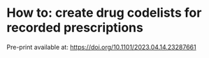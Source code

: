 # How to: create drug codelists for recorded prescriptions
Pre-print available at: https://doi.org/10.1101/2023.04.14.23287661
